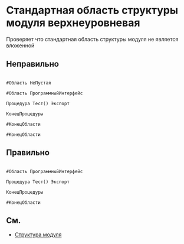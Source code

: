 # Стандартная область структуры модуля верхнеуровневая

Проверяет что стандартная область структуры модуля не является вложенной

## Неправильно

```bsl

#Область НеПустая

#Область ПрограммныйИнтерфейс

Процедура Тест() Экспорт
	
КонецПроцедуры

#КонецОбласти

#КонецОбласти

```

## Правильно

```bsl

#Область ПрограммныйИнтерфейс

Процедура Тест() Экспорт
	
КонецПроцедуры

#КонецОбласти

```

## См.


- [Структура модуля](https://its.1c.ru/db/v8std#content:455:hdoc)
